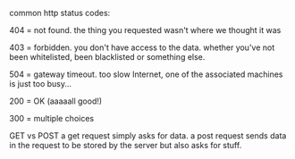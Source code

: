 common http status codes:

404 = not found. the thing you requested wasn't where we thought it was

403 = forbidden. you don't have access to the data. whether you've not been whitelisted, been blacklisted or something else.

504 = gateway timeout. too slow Internet, one of the associated machines is just too busy... 

200 = OK (aaaaall good!)

300 = multiple choices


GET vs POST
a get request simply asks for data. a post request sends data in the request to be stored by the server but also asks for stuff. 